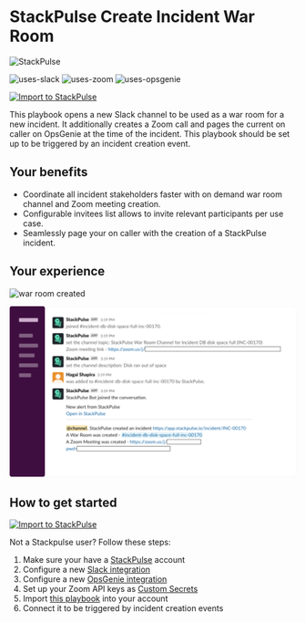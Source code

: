 # StackPulse Create Incident War Room

<img src="../../images/stackpulse.png" width="100" alt="StackPulse">

![uses-slack](https://img.shields.io/static/v1?label=uses&message=Slack&style=flat&logo=slack&color=4A154B)
![uses-zoom](https://img.shields.io/static/v1?label=uses&message=Zoom&style=flat&logo=zoom&color=2D8CFF)
![uses-opsgenie](https://img.shields.io/static/v1?label=uses&message=OpsGenie&style=flat&logo=opsgenie&color=0052CC)

[![Import to StackPulse](../../images/open_in_stackpulse.svg)](https://app.stackpulse.io/playbook/create?tab=playbook#https://github.com/stackpulse/playbooks/blob/master/stackpulse/create-incident-war-room-opsgenie/playbook.yaml)

This playbook opens a new Slack channel to be used as a war room for a new incident.
It additionally creates a Zoom call and pages the current on caller on OpsGenie at the time of the incident.
This playbook should be set up to be triggered by an incident creation event.

## Your benefits

- Coordinate all incident stakeholders faster with on demand war room channel and Zoom meeting creation.
- Configurable invitees list allows to invite relevant participants per use case.
- Seamlessly page your on caller with the creation of a StackPulse incident.

## Your experience

![war room created](../../images/war_room.gif)

![war room created](../../images/war_room_created.svg)

## How to get started

[![Import to StackPulse](../../images/open_in_stackpulse.svg)](https://app.stackpulse.io/playbook/create?tab=playbook#https://github.com/stackpulse/playbooks/blob/master/stackpulse/create-incident-war-room-opsgenie/playbook.yaml)

Not a Stackpulse user? Follow these steps:

1. Make sure your have a [StackPulse](https://stackpulse.com/get-started) account
2. Configure a new [Slack integration](https://docs.stackpulse.io/getting_started/#step-3-configure-a-new-slack-integration)
3. Configure a new [OpsGenie integration](https://docs.stackpulse.io/integrations/#opsgenie)
4. Set up your Zoom API keys as [Custom Secrets](https://docs.stackpulse.io/integrations/#custom-integrations-secrets)
5. Import [this playbook](https://app.stackpulse.io/playbooks) into your account
6. Connect it to be triggered by incident creation events
